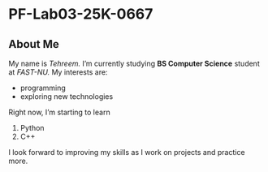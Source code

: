 # PF-Lab03-25K-0667
## About Me
My name is _Tehreem._ 
I’m currently studying **BS Computer Science** student at _FAST-NU._ My interests are:
- programming
- exploring new technologies

Right now, I’m starting to learn
1. Python
2. C++

I look forward to improving my skills as I work on projects and practice more.
